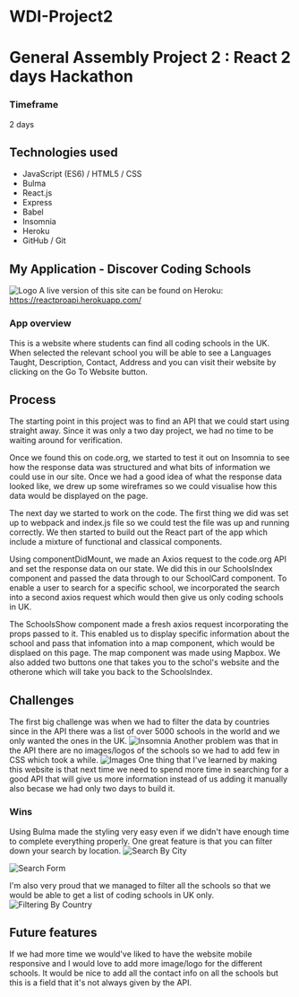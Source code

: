 # WDI-Project2
# General Assembly Project 2 : React 2 days Hackathon

### Timeframe
  2 days

## Technologies used
* JavaScript (ES6) / HTML5 / CSS
* Bulma
* React.js 
* Express
* Babel
* Insomnia
* Heroku
* GitHub / Git

## My Application - Discover Coding Schools
![Logo](https://user-images.githubusercontent.com/42389173/54768542-4a799c80-4bf7-11e9-9251-3a69bd9e8b3f.png)
A live version of this site can be found on Heroku: https://reactproapi.herokuapp.com/

### App overview
This is a website where students can find all coding schools in the UK. When selected the relevant school you will be able to see a Languages Taught, Description, Contact, Address and you can visit their website by clicking on the Go To Website button.

## Process
The starting point in this project was to find an API that we could start using straight away. Since it was only a two day project, we had no time to be waiting around for verification.

Once we found this on code.org, we started to test it out on Insomnia to see how the response data was structured and what bits of information we could use in our site. Once we had a good idea of what the response data looked like, we drew up some wireframes so we could visualise how this data would be displayed on the page.

The next day we started to work on the code. The first thing we did was set up to webpack and index.js file so we could test the file was up and running correctly. We then started to build out the React part of the app which include a mixture of functional and classical components.

Using componentDidMount, we made an Axios request to the code.org API and set the response data on our state. We did this in our SchoolsIndex component and passed the data through to our SchoolCard component. To enable a user to search for a specific school, we incorporated the search into a second axios request which would then give us only coding schools in UK.

The SchoolsShow component made a fresh axios request incorporating the props passed to it. This enabled us to display specific information about the school and pass that infomation into a map component, which would be displaed on this page. The map component was made using Mapbox. We also added two buttons one that takes you to the schol's website and the otherone which will take you back to the SchoolsIndex.

## Challenges
The first big challenge was when we had to filter the data by countries since in the API there was a list of over 5000 schools in the world and we only wanted the ones in the UK. 
![Insomnia](https://user-images.githubusercontent.com/42389173/54770094-79454200-4bfa-11e9-929e-449850b32f92.png)
Another problem was that in the API there are no images/logos of the schools so we had to add few in CSS which took a while.
![Images](https://user-images.githubusercontent.com/42389173/54770352-f1136c80-4bfa-11e9-97c8-23720567af10.png)
One thing that I've learned by making this website is that next time we need to spend more time in searching for a good API that will give us more information instead of us adding it manually also becase we had only two days to build it.

### Wins
Using Bulma made the styling very easy even if we didn't have enough time to complete everything properly. 
One great feature is that you can filter down your search by location.
![Search By City](https://user-images.githubusercontent.com/42389173/54771309-e1952300-4bfc-11e9-8373-80a779ede4f9.png)

![Search Form](https://user-images.githubusercontent.com/42389173/54771655-a3e4ca00-4bfd-11e9-908b-64b019c53478.png)

I'm also very proud that we managed to filter all the schools so that we would be able to get a list of coding schools in UK only.
![Filtering By Country](https://user-images.githubusercontent.com/42389173/54771753-d42c6880-4bfd-11e9-913f-c844b7b6d36f.png)
  

## Future features
If we had more time we would've liked to have the website mobile responsive and I would love to add more image/logo for the different schools. It would be nice to add all the contact info on all the schools but this is a field that it's not always given by the API.
